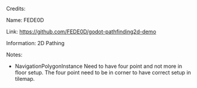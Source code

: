 Credits:

Name: FEDE0D

Link: https://github.com/FEDE0D/godot-pathfinding2d-demo

Information: 2D Pathing

Notes: 
 * NavigationPolygonInstance Need to have four point and not more in floor setup. The four point need to be in corner to have correct setup in tilemap.


